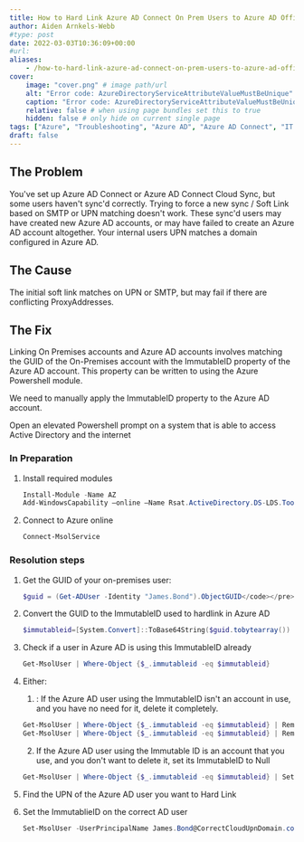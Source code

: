 ```yaml
---
title: How to Hard Link Azure AD Connect On Prem Users to Azure AD Office 365 Accounts
author: Aiden Arnkels-Webb
#type: post
date: 2022-03-03T10:36:09+00:00
#url: 
aliases:
    - /how-to-hard-link-azure-ad-connect-on-prem-users-to-azure-ad-office-365-accounts/
cover:
    image: "cover.png" # image path/url
    alt: "Error code: AzureDirectoryServiceAttributeValueMustBeUnique" # alt text
    caption: "Error code: AzureDirectoryServiceAttributeValueMustBeUnique" # display caption under cover
    relative: false # when using page bundles set this to true
    hidden: false # only hide on current single page
tags: ["Azure", "Troubleshooting", "Azure AD", "Azure AD Connect", "IT & Tech"]
draft: false
---
```

## The Problem

You've set up Azure AD Connect or Azure AD Connect Cloud Sync, but some users haven't sync'd correctly. Trying to force a new sync / Soft Link based on SMTP or UPN matching doesn't work. These sync'd users may have created new Azure AD accounts, or may have failed to create an Azure AD account altogether. Your internal users UPN matches a domain configured in Azure AD.

## The Cause

The initial soft link matches on UPN or SMTP, but may fail if there are conflicting ProxyAddresses.

## The Fix

Linking On Premises accounts and Azure AD accounts involves matching the GUID of the On-Premises account with the ImmutableID property of the Azure AD account. This property can be written to using the Azure Powershell module.

We need to manually apply the ImmutableID property to the Azure AD account.

Open an elevated Powershell prompt on a system that is able to access Active Directory and the internet

### In Preparation
1. Install required modules
    ```powershell {linenos=true}
    Install-Module -Name AZ
    Add-WindowsCapability –online –Name Rsat.ActiveDirectory.DS-LDS.Tools~~~~0.0.1.0
    ```
2.  Connect to Azure online
    ```powershell {linenos=true}
    Connect-MsolService
    ```

### Resolution steps
1. Get the GUID of your on-premises user:
    ```powershell
    $guid = (Get-ADUser -Identity "James.Bond").ObjectGUID</code></pre>
    ```

2. Convert the GUID to the ImmutableID used to hardlink in Azure AD
    ```powershell
    $immutableid=[System.Convert]::ToBase64String($guid.tobytearray())
    ```

3. Check if a user in Azure AD is using this ImmutableID already

    ```powershell
    Get-MsolUser | Where-Object {$_.immutableid -eq $immutableid}
    ```

1. Either:
   1. <DANGER>: If the Azure AD user using the ImmutableID isn't an account in use, and you have no need for it, delete it completely.

    ```powershell
    Get-MsolUser | Where-Object {$_.immutableid -eq $immutableid} | Remove-MsolUser
    Get-MsolUser | Where-Object {$_.immutableid -eq $immutableid} | Remove-MsolUser -RemoveFromRecycleBin
    ```
   2. If the Azure AD user using the Immutable ID is an account that you use, and you don't want to delete it, set its ImmutableID to Null
    ```powershell
    Get-MsolUser | Where-Object {$_.immutableid -eq $immutableid} | Set-MsolUser -ImmutableId $null
    ```

5. Find the UPN of the Azure AD user you want to Hard Link

6. Set the ImmutablieID on the correct AD user
    ```powershell
    Set-MsolUser -UserPrincipalName James.Bond@CorrectCloudUpnDomain.com -ImmutableId $immutableid
    ```